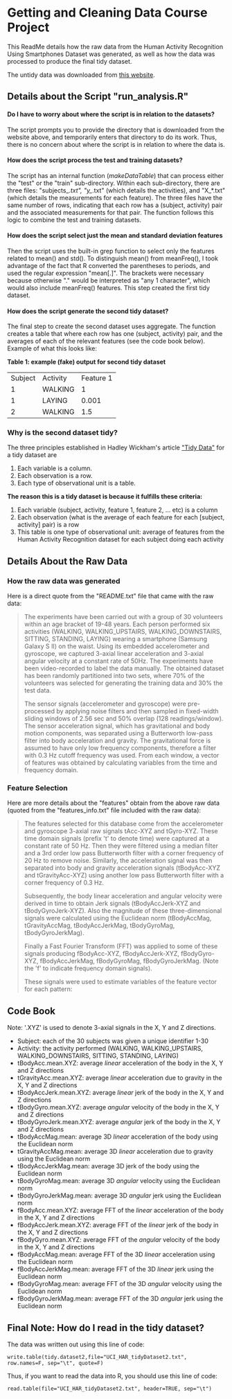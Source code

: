 Getting and Cleaning Data Course Project
==================

This ReadMe details how the raw data from the Human Activity Recognition Using Smartphones Dataset was generated, as well as how the data was processed to produce the final tidy dataset.

The untidy data was downloaded from [this website](http://archive.ics.uci.edu/ml/datasets/Human+Activity+Recognition+Using+Smartphones).

Details about the Script "run_analysis.R"
--------------------------

#### Do I have to worry about where the script is in relation to the datasets?
The script prompts you to provide the directory that is downloaded from the website above, and temporarily enters that directory to do its work. Thus, there is no concern about where the script is in relation to where the data is.

#### How does the script process the test and training datasets?
The script has an internal function (*makeDataTable*) that can process either the "test" or the "train" sub-directory. Within each sub-directory, there are three files: "subjects_*.txt", "y_*.txt" (which details the activities), and "X_*.txt" (which details the measurements for each feature). The three files have the same number of rows, indicating that each row has a (subject, activity) pair and the associated measurements for that pair. The function follows this logic to combine the test and training datasets.

#### How does the script select just the mean and standard deviation features
Then the script uses the built-in grep function to select only the features related to mean() and std(). To distinguish mean() from meanFreq(), I took advantage of the fact that R converted the parentheses to periods, and used the regular expression "mean[.]". The brackets were necessary because otherwise "." would be interpreted as "any 1 character", which would also include meanFreq() features. This step created the first tidy dataset.

#### How does the script generate the second tidy dataset?
The final step to create the second dataset uses aggregate. The function creates a table that where each row has one (subject, activity) pair, and the averages of each of the relevant features (see the code book below). Example of what this looks like:

**Table 1: example (fake) output for second tidy dataset**

<table>
	<tr>
		<td>Subject</td><td>Activity</td><td>Feature 1</td>
	</tr>
	<tr>
		<td>1</td><td>WALKING</td><td>1</td>
	</tr>
	<tr>
		<td>1</td><td>LAYING</td><td>0.001</td>
	</tr>
	<tr>
		<td>2</td><td>WALKING</td><td>1.5</td>
	</tr>
</table>

### Why is the second dataset tidy?

The three principles established in Hadley Wickham's article ["Tidy Data"](http://vita.had.co.nz/papers/tidy-data.pdf) for a tidy dataset are

1. Each variable is a column.
2. Each observation is a row.
3. Each type of observational unit is a table.

**The reason this is a tidy dataset is because it fulfills these criteria:**

1. Each variable (subject, activity, feature 1, feature 2, … etc) is a column
2. Each observation (what is the average of each feature for each [subject, activity] pair) is a row
3. This table is one type of observational unit: average of features from the Human Activity Recognition dataset for each subject doing each activity

Details About the Raw Data
--------------------------

### How the raw data was generated

Here is a direct quote from the "README.txt" file that came with the raw data:
>The experiments have been carried out with a group of 30 volunteers within an age bracket of 19-48 years. Each person performed six activities (WALKING, WALKING_UPSTAIRS, WALKING_DOWNSTAIRS, SITTING, STANDING, LAYING) wearing a smartphone (Samsung Galaxy S II) on the waist. Using its embedded accelerometer and gyroscope, we captured 3-axial linear acceleration and 3-axial angular velocity at a constant rate of 50Hz. The experiments have been video-recorded to label the data manually. The obtained dataset has been randomly partitioned into two sets, where 70% of the volunteers was selected for generating the training data and 30% the test data. 
>
>The sensor signals (accelerometer and gyroscope) were pre-processed by applying noise filters and then sampled in fixed-width sliding windows of 2.56 sec and 50% overlap (128 readings/window). The sensor acceleration signal, which has gravitational and body motion components, was separated using a Butterworth low-pass filter into body acceleration and gravity. The gravitational force is assumed to have only low frequency components, therefore a filter with 0.3 Hz cutoff frequency was used. From each window, a vector of features was obtained by calculating variables from the time and frequency domain.

### Feature Selection

Here are more details about the "features" obtain from the above raw data (quoted from the "features_info.txt" file included with the raw data):
>The features selected for this database come from the accelerometer and gyroscope 3-axial raw signals tAcc-XYZ and tGyro-XYZ. These time domain signals (prefix 't' to denote time) were captured at a constant rate of 50 Hz. Then they were filtered using a median filter and a 3rd order low pass Butterworth filter with a corner frequency of 20 Hz to remove noise. Similarly, the acceleration signal was then separated into body and gravity acceleration signals (tBodyAcc-XYZ and tGravityAcc-XYZ) using another low pass Butterworth filter with a corner frequency of 0.3 Hz. 
>
>Subsequently, the body linear acceleration and angular velocity were derived in time to obtain Jerk signals (tBodyAccJerk-XYZ and tBodyGyroJerk-XYZ). Also the magnitude of these three-dimensional signals were calculated using the Euclidean norm (tBodyAccMag, tGravityAccMag, tBodyAccJerkMag, tBodyGyroMag, tBodyGyroJerkMag). 
>
>Finally a Fast Fourier Transform (FFT) was applied to some of these signals producing fBodyAcc-XYZ, fBodyAccJerk-XYZ, fBodyGyro-XYZ, fBodyAccJerkMag, fBodyGyroMag, fBodyGyroJerkMag. (Note the 'f' to indicate frequency domain signals). 
>
>These signals were used to estimate variables of the feature vector for each pattern:


Code Book
----------------

Note: '.XYZ' is used to denote 3-axial signals in the X, Y and Z directions.

+ Subject: each of the 30 subjects was given a unique identifier 1-30
+ Activity: the activity performed (WALKING, WALKING_UPSTAIRS, WALKING_DOWNSTAIRS, SITTING, STANDING, LAYING)
+ tBodyAcc.mean.XYZ: average *linear* acceleration of the body in the X, Y and Z directions
+ tGravityAcc.mean.XYZ: average *linear* acceleration due to gravity in the X, Y and Z directions
+ tBodyAccJerk.mean.XYZ: average *linear* jerk of the body in the X, Y and Z directions 
+ tBodyGyro.mean.XYZ: average *angular* velocity of the body in the X, Y and Z directions
+ tBodyGyroJerk.mean.XYZ: average *angular* jerk of the body in the X, Y and Z directions
+ tBodyAccMag.mean: average 3D *linear* acceleration of the body using the Euclidean norm
+ tGravityAccMag.mean: average 3D *linear* acceleration due to gravity using the Euclidean norm
+ tBodyAccJerkMag.mean: average 3D jerk of the body using the Euclidean norm
+ tBodyGyroMag.mean: average 3D *angular* velocity using the Euclidean norm
+ tBodyGyroJerkMag.mean: average 3D *angular* jerk using the Euclidean norm
+ fBodyAcc.mean.XYZ: average FFT of the *linear* acceleration of the body in the X, Y and Z directions
+ fBodyAccJerk.mean.XYZ: average FFT of the *linear* jerk of the body in the X, Y and Z directions
+ fBodyGyro.mean.XYZ: average FFT of the *angular* velocity of the body in the X, Y and Z directions
+ fBodyAccMag.mean: average FFT of the 3D *linear* acceleration using the Euclidean norm
+ fBodyAccJerkMag.mean: average FFT of the 3D *linear* jerk using the Euclidean norm
+ fBodyGyroMag.mean: average FFT of the 3D *angular* velocity using the Euclidean norm
+ fBodyGyroJerkMag.mean: average FFT of the 3D *angular* jerk using the Euclidean norm

Final Note: How do I read in the tidy dataset?
----------------------------------------------
The data was written out using this line of code:

    write.table(tidy.dataset2,file="UCI_HAR_tidyDataset2.txt", row.names=F, sep="\t", quote=F)

Thus, if you want to read the data into R, you should use this line of code:

    read.table(file="UCI_HAR_tidyDataset2.txt", header=TRUE, sep="\t")